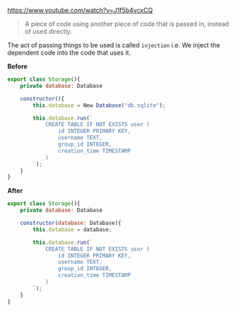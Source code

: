 https://www.youtube.com/watch?v=J1f5b4vcxCQ

> A piece of code using another piece of code that is passed in, instead of used directly.

The act of passing things to be used is called `injection` i.e. We inject the dependent code into the code that uses it.

**Before**

```js
export class Storage(){
    private database: Database

    constructor(){
        this.database = New Database("db.sqlite");

        this.database.run(`
            CREATE TABLE IF NOT EXISTS user (
                id INTEGER PRIMARY KEY,
                username TEXT,
                group_id INTEGER,
                creation_time TIMESTAMP
            )
        `);
    }
}
```

**After**

```js
export class Storage(){
    private database: Database

    constructor(database: Database){
        this.database = database;

        this.database.run(`
            CREATE TABLE IF NOT EXISTS user (
                id INTEGER PRIMARY KEY,
                username TEXT,
                group_id INTEGER,
                creation_time TIMESTAMP
            )
        `);
    }
}
```
